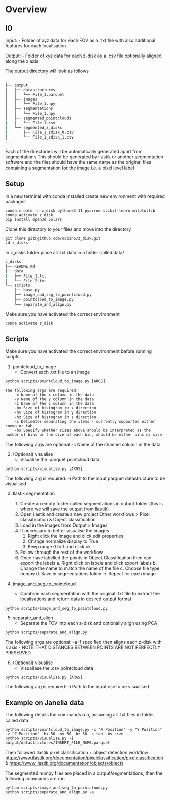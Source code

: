 # Overview

## IO

Input:
    - Folder of xyz data for each FOV as a .txt file with also additional features for each localisation
               
Output:
    - Folder of xyz data for each z-disk as a .csv file optionally aligned along the x axis

The output directory will look as follows

```bash
...
├── output
│   ├── datastructures
│   │   └── File_1.parquet
│   ├── images
│   │   └── File_1.npy
│   ├── segmentations
│   │   └── File_1.npy
│   ├── segmented_pointclouds
|   │   └── File_1.csv
│   └── segmented_z_disks
|       ├── File_1_zdisk_0.csv
│       └── File_1_zdisk_1.csv
...
```

Each of the directories will be automatically generated apart from segmentations
This should be generated by Ilastik or another segmentation software and the files should have the same name as the original files containing a segmentation for the image i.e. a pixel level label

## Setup

In a new terminal with conda installed create new environment with required packages

```shell
conda create -n z_disk python=3.11 pyarrow scikit-learn matplotlib
conda activate z_disk
pip install open3d polars
```

Clone this directory to your files and move into the directory

```shell
git clone git@github.com/oubino/z_disk.git
cd z_disks
```

In z_disks folder place all .txt data in a folder called data/

```bash
z_disks
├── README.md
├── data
|   ├── File_1.txt
│   └── File_2.txt
└── scripts
    ├── base.py
    ├── image_and_seg_to_pointcloud.py
    ├── pointcloud_to_image.py
    └── separate_and_align.py
```

Make sure you have activated the correct environment 

```shell
conda activate z_disk 
```

## Scripts

Make sure you have activated the correct environment before running scripts

1. pointcloud_to_image
    - Convert each .txt file to an image

```shell
python scripts/pointcloud_to_image.py [ARGS]
```
```shell
The following args are required:
    -x Name of the x column in the data
    -y Name of the y column in the data
    -z Name of the z column in the data
    -hx Size of histogram in x direction
    -hy Size of histogram in y direction
    -hz Size of histogram in z direction
    -s Delimeter separating the items - currently supported either comma or tab
    -bs Specify whether sizes above should be interpreted as the number of bins or the size of each bin, should be either bins or size
```

The following args are optional
    -c Name of the channel column in the data 

2. (Optional) visualise
    - Visualise the .parquet pointcloud data

```shell
python scripts/visualise.py [ARGS]
```

The following arg is required:
    -i Path to the input parquet datastructure to be visualised

3. Ilastik segmentation

    1. Create an empty folder called segmentations in output folder (this is where we will save the output from Ilastik)
    2. Open Ilastik and create a new project Other workflows > Pixel classification & Object classification
    3. Load in the images from Output > Images
    4. If necessary to better visualise the images
        1. Right click the image and click edit properties
        2. Change normalize display to True 
        3. Keep range 0 to 1 and click ok
    5. Follow through the rest of the workflow
    6. Once have labelled the points in Object Classification then can export the labels 
        a. Right click on labels and click export labels
        b. Change the name to match the name of the file 
        c. Choose file type numpy
        d. Save in segmentations folder
        e. Repeat for each image

4. image_and_seg_to_pointcloud 
    - Combine each segmentation with the original .txt file to extract the localisations and return data in desired output format

```shell
python scripts/image_and_seg_to_pointcloud.py
```

5. separate_and_align
    - Separate the FOV into each z-disk and optionally align using PCA

```shell
python scripts/separate_and_align.py
```

The following args are optional:
    -a If specified then aligns each z-disk with x axis - NOTE THAT DISTANCES BETWEEN POINTS ARE NOT PERFECTLY PRESERVED

6. (Optional) visualise
    - Visualiase the .csv pointcloud data

```shell
python scripts/visualise.py [ARGS]
```

The following arg is required:
    -i Path to the input csv to be visualised

## Example on Janelia data

The following details the commands run, assuming all .txt files in folder called data

```shell
python scripts/pointcloud_to_image.py -x "X Position" -y "Y Position" -z "Z Position" -hx 50 -hy 50 -hz 50 -s tab -bs size
python scripts/visualise.py -i output/datastructures/INSERT_FILE_NAME.parquet
```

Then followed Ilastik pixel classification + object detection workflow https://www.ilastik.org/documentation/pixelclassification/pixelclassification & https://www.ilastik.org/documentation/objects/objects

The segmented numpy files are placed in a output/segmentations, then the following commands are run

```shell
python scripts/image_and_seg_to_pointcloud.py
python scripts/separate_and_align.py -a
```